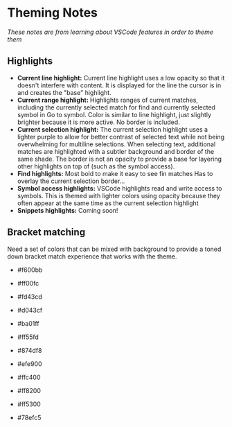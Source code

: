 # Theming Notes

_These notes are from learning about VSCode features in order to theme them_

## Highlights

- **Current line highlight:** Current line highlight uses a low opacity so that
  it doesn't interfere with content. It is displayed for the line the cursor is
  in and creates the "base" highlight.
- **Current range highlight:** Highlights ranges of current matches, including
  the currently selected match for find and currently selected symbol in Go to
  symbol. Color is similar to line highlight, just slightly brighter because it
  is more active. No border is included.
- **Current selection highlight:** The current selection highlight uses a
  lighter purple to allow for better contrast of selected text while not being
  overwhelming for multiline selections. When selecting text, additional matches
  are highlighted with a subtler background and border of the same shade. The
  border is not an opacity to provide a base for layering other highlights on
  top of (such as the symbol access).
- **Find highlights:** Most bold to make it easy to see fin matches Has to
  overlay the current selection border...
- **Symbol access highlights:** VSCode highlights read and write access to
  symbols. This is themed with lighter colors using opacity because they often
  appear at the same time as the current selection highlight
- **Snippets highlights:** Coming soon!

## Bracket matching

Need a set of colors that can be mixed with background to provide a toned down
bracket match experience that works with the theme.

- #f600bb
- #ff00fc
- #fd43cd
- #d043cf
- #ba01ff
- #ff55fd
- #874df8

- #efe900
- #ffc400
- #ff8200
- #ff5300

- #78efc5
